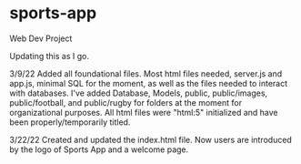 # sports-app
Web Dev Project

Updating this as I go.

3/9/22
Added all foundational files. Most html files needed, server.js and app.js, minimal SQL for the moment, as well as the files needed to interact with databases. I've added Database, Models, public, public/images, public/football, and public/rugby for folders at the moment for organizational purposes. All html files were "html:5" initialized and have been properly/temporarily titled.

3/22/22
Created and updated the index.html file. Now users are introduced by the logo of
Sports App and a welcome page.